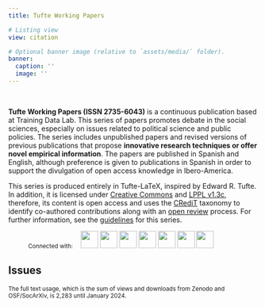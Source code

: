```yaml
---
title: Tufte Working Papers

# Listing view
view: citation

# Optional banner image (relative to `assets/media/` folder).
banner:
  caption: ''
  image: ''
---
```


<br>

**Tufte Working Papers (ISSN 2735-6043)** is a continuous publication based at Training Data Lab. This series of papers promotes debate in the social sciences, especially on issues related to political science and public policies. The series includes unpublished papers and revised versions of previous publications that propose **innovative research techniques or offer novel empirical information**. The papers are published in Spanish and English, although preference is given to publications in Spanish in order to support the divulgation of open access knowledge in Ibero-America.

This series is produced entirely in Tufte-LaTeX, inspired by Edward R. Tufte. In addition, it is licensed under [Creative Commons](https://github.com/training-datalab/tufte-working-papers/blob/master/LICENSE-CC.md) and [LPPL v1.3c](https://github.com/training-datalab/tufte-working-papers/blob/master/LICENSE-LPPL.md), therefore, its content is open access and uses the [CRediT](https://training-datalab.com/credit/) taxonomy to identify co-authored contributions along with an [open review](https://training-datalab.com/tufte-working-papers/open-review/) process. For further information, see the [guidelines](https://training-datalab.com/tufte-working-papers/guidelines/) for this series.

<figure>
  <small>Connected with:</small> &nbsp;&nbsp; <img src="/latindex.png" style="height: 35px"> <img src="/zenodo.png" style="height: 35px"> <img src="/openaire.jpg" style="height: 35px"> <img src="/socarxiv.jpg" style="height: 35px"> <img src="/orcid.png" style="height: 35px"> <img src="/cc.png" style="height: 35px"> <img src="/dora.png" style="height: 35px">
</figure>

<h2>Issues</h2>

<small>The full text usage, which is the sum of views and downloads from Zenodo and OSF/SocArXiv, is 2,283 until January 2024.</small>

<br>
